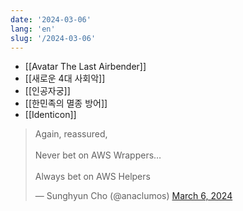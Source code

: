 ```yaml
---
date: '2024-03-06'
lang: 'en'
slug: '/2024-03-06'
---
```


- [[Avatar The Last Airbender]]
- [[새로운 4대 사회악]]
- [[인공자궁]]
- [[한민족의 멸종 방어]]
- [[Identicon]]

<blockquote class="twitter-tweet">

Again, reassured,<br/><br/>Never bet on AWS Wrappers…<br/><br/>Always bet on AWS Helpers

&mdash; Sunghyun Cho (@anaclumos) <a href="https://twitter.com/anaclumos/status/1765495773536600561?ref_src=twsrc%5Etfw">March 6, 2024</a>

</blockquote>
